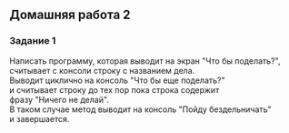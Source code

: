 ## Домашняя работа 2

### Задание 1

Написать программу, которая выводит на экран "Что бы поделать?",</br>
считывает с консоли строку с названием дела.</br>
Выводит циклично на консоль "Что бы еще поделать?"</br>
и считывает строку до тех пор пока строка содержит</br>
фразу "Ничего не делай". </br>
В таком случае метод выводит на консоль "Пойду бездельничать"</br>
и завершается.
